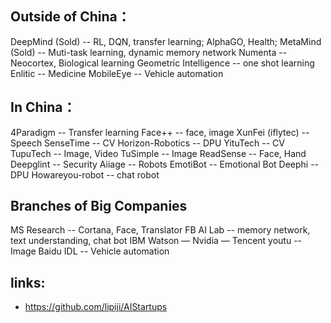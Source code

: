 
## Outside of China：
DeepMind (Sold) -- RL, DQN, transfer learning; AlphaGO, Health;
MetaMind (Sold) -- Muti-task learning, dynamic memory network
Numenta -- Neocortex, Biological learning
Geometric Intelligence -- one shot learning
Enlitic -- Medicine
MobileEye -- Vehicle automation 

## In China：
4Paradigm -- Transfer learning
Face++ -- face, image
XunFei (iflytec) -- Speech
SenseTime -- CV
Horizon-Robotics -- DPU
YituTech -- CV
TupuTech -- Image, Video
TuSimple -- Image
ReadSense -- Face, Hand 
Deepglint -- Security
Aiiage -- Robots
EmotiBot -- Emotional Bot
Deephi -- DPU
Howareyou-robot -- chat robot


## Branches of Big Companies 
MS Research -- Cortana, Face, Translator
FB AI Lab -- memory network, text understanding, chat bot
IBM Watson —
Nvidia —
Tencent youtu -- Image
Baidu IDL -- Vehicle automation

## links:
  * https://github.com/lipiji/AIStartups
  

